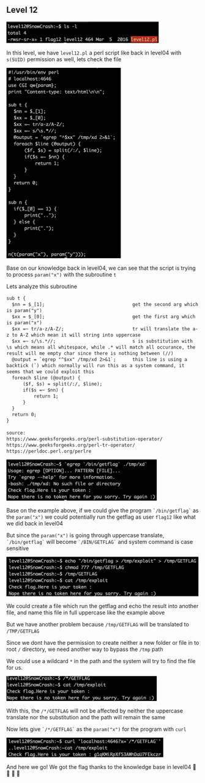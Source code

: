 <h2>Level 12</h2>

![alt text](./screenshot/image1.png)

In this level, we have `level12.pl` a perl script like back in level04 with `s(SUID)` permission as well, lets check the file

![alt text](./screenshot/image2.png)

Base on our knowledge back in level04, we can see that the script is trying to process `param("x")` with the subroutine `t`

Lets analyze this subroutine

```console
sub t {
  $nn = $_[1];                                get the second arg which is param("y")
  $xx = $_[0];                                get the first arg which is param("x")
  $xx =~ tr/a-z/A-Z/;                         tr will translate the a-z to A-Z which mean it will string into uppercase
  $xx =~ s/\s.*//;                            s is substitution with \s which means all whitespace, while .* will match all occurance, the result will me empty char since there is nothing between (//)
  @output = `egrep "^$xx" /tmp/xd 2>&1`;      this line is using a backtick (`) which normally will run this as a system command, it seems that we could exploit this
  foreach $line (@output) {
      ($f, $s) = split(/:/, $line);
      if($s =~ $nn) {
          return 1;
      }
  }
  return 0;
}

source:
https://www.geeksforgeeks.org/perl-substitution-operator/
https://www.geeksforgeeks.org/perl-tr-operator/
https://perldoc.perl.org/perlre
```

![alt text](./screenshot/image3.png)

Base on the example above, if we could give the program `` `/bin/getflag` `` as the `param("x")` we could potentially run the getflag as user `flag12` like what we did back in level04

But since the `param("x")` is going through uppercase translate, `` `/bin/getflag` `` will become `` `/BIN/GETFLAG` `` and system command is case sensitive

![alt text](./screenshot/image4.png)

We could create a file which run the getflag and echo the result into another file, and name this file in full uppercase like the example above

But we have another problem because `/tmp/GETFLAG` will be translated to `/TMP/GETFLAG`

Since we dont have the permission to create neither a new folder or file in to root `/` directory, we need another way to bypass the `/tmp` path

We could use a wildcard `*` in the path and the system will try to find the file for us.

![alt text](./screenshot/image5.png)

With this, the `/*/GETFLAG` will not be affected by neither the uppercase translate nor the substitution and the path will remain the same

Now lets give `` `/*/GETFLAG` `` as the `param("x")` for the program with `curl`

![alt text](./screenshot/image6.png)

And here we go! We got the flag thanks to the knowledge base in level04  :partying_face: :tada: :tada: :tada:
